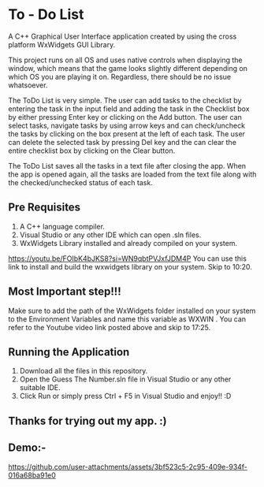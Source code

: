 # To - Do List 
A C++ Graphical User Interface application created by using the cross platform WxWidgets GUI Library. 

This project runs on all OS and uses native controls when displaying the window, which means that the game looks slightly different depending on which OS you are playing it on. Regardless, there should be no issue whatsoever.

The ToDo List is very simple. The user can add tasks to the checklist by entering the task in the input field and adding the task in the Checklist box by either pressing Enter key or clicking on the Add button. The user can select tasks, navigate tasks by using arrow keys and can check/uncheck the tasks by clicking on the box present at the left of each task. The user can delete the selected task by pressing Del key and the can clear the entire checklist box by clicking on the Clear button.

The ToDo List saves all the tasks in a text file after closing the app. When the app is opened again, all the tasks are loaded from the text file along with the checked/unchecked status of each task.


## Pre Requisites
1. A C++ language compiler.
2. Visual Studio or any other IDE which can open .sln files.
3. WxWidgets Library installed and already compiled on your system.

https://youtu.be/FOIbK4bJKS8?si=WN9qbtPVJxfJDM4P
You can use this link to install and build the wxwidgets library on your system. Skip to 10:20.

## Most Important step!!!
Make sure to add the path of the WxWidgets folder installed on your system to the Environment Variables and name this variable as WXWIN  .
You can refer to the Youtube video link posted above and skip to 17:25.


## Running the Application
1. Download all the files in this repository.
2. Open the Guess The Number.sln file in Visual Studio or any other suitable IDE.  
3. Click Run or simply press Ctrl + F5 in Visual Studio and enjoy!! :D


## Thanks for trying out my app. :)

## Demo:- 
https://github.com/user-attachments/assets/3bf523c5-2c95-409e-934f-016a68ba91e0
